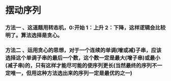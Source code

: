 # 摆动序列
### 方法一 、这道题用转态机，0:开始 1：上升 2：下降，这样逻辑会比较明了。算法选择是贪心。

### 方法二 、运用贪心的思想，对于一个连续的单调(增或减)子串，应该选择这个单调子串的最后一个数，这个数一定是最大(增子串)或最小(减子串)的，只有这样才能尽可能的使序列更长(当然最终的序列不一定唯一，但用这种方法选出来的序列一定是最优的之一)